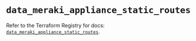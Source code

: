 # `data_meraki_appliance_static_routes`

Refer to the Terraform Registry for docs: [`data_meraki_appliance_static_routes`](https://registry.terraform.io/providers/ciscodevnet/meraki/1.7.1/docs/data-sources/appliance_static_routes).
